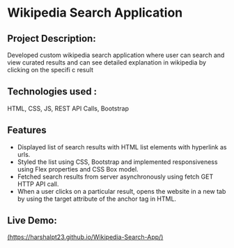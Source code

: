 # Wikipedia Search Application

## Project Description:
Developed custom wikipedia search application where user can search and view curated results and can see detailed explanation in wikipedia by clicking on the specifi c result 

## Technologies used : 
HTML, CSS, JS, REST API Calls, Bootstrap 

## Features
- Displayed list of search results with HTML list elements with hyperlink as urls.
- Styled the list using CSS, Bootstrap and implemented responsiveness using Flex properties and CSS Box model.
- Fetched search results from server asynchronously using fetch GET HTTP API call. 
- When a user clicks on a particular result, opens the website in a new tab by using the target attribute of the anchor tag in HTML.

## Live Demo:
 [(https://harshalpt23.github.io/Wikipedia-Search-App/)](https://harshalpt23.github.io/Wikipedia-Search-App/)
 

